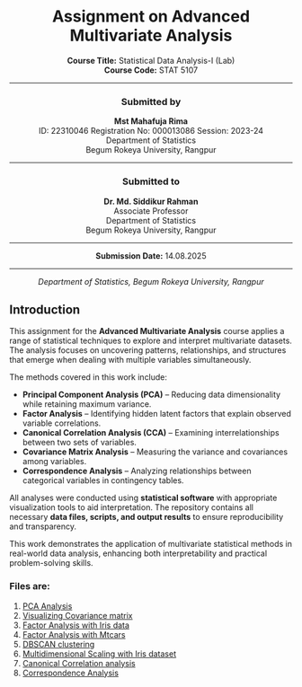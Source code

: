 


<div align="center">

# Assignment on Advanced Multivariate Analysis  

**Course Title:** Statistical Data Analysis-I (Lab)  
**Course Code:** STAT 5107  

---

### Submitted by  
**Mst Mahafuja Rima**  
ID: 22310046
Registration No: 000013086
Session: 2023-24  
Department of Statistics  
Begum Rokeya University, Rangpur  

---

### Submitted to  
**Dr. Md. Siddikur Rahman**  
Associate Professor  
Department of Statistics  
Begum Rokeya University, Rangpur  

---

 **Submission Date:** 14.08.2025  

---

_Department of Statistics, Begum Rokeya University, Rangpur_  

</div>





## Introduction  

This assignment for the **Advanced Multivariate Analysis** course applies a range of statistical techniques to explore and interpret multivariate datasets. The analysis focuses on uncovering patterns, relationships, and structures that emerge when dealing with multiple variables simultaneously.  

The methods covered in this work include:  
- **Principal Component Analysis (PCA)** – Reducing data dimensionality while retaining maximum variance.  
- **Factor Analysis** – Identifying hidden latent factors that explain observed variable correlations.  
- **Canonical Correlation Analysis (CCA)** – Examining interrelationships between two sets of variables.  
- **Covariance Matrix Analysis** – Measuring the variance and covariances among variables.  
- **Correspondence Analysis** – Analyzing relationships between categorical variables in contingency tables.  

All analyses were conducted using **statistical software** with appropriate visualization tools to aid interpretation. The repository contains all necessary **data files, scripts, and output results** to ensure reproducibility and transparency.  

This work demonstrates the application of multivariate statistical methods in real-world data analysis, enhancing both interpretability and practical problem-solving skills.

### Files are:
1. [PCA Analysis](https://github.com/Rima-52/Assignment-on-Advanced-Multivariate-Data-Analysis/blob/main/PCA%20analysis.ipynb)
2. [Visualizing Covariance matrix](https://github.com/Rima-52/Assignment-on-Advanced-Multivariate-Data-Analysis/blob/main/Visualizing%20Covariance%20matrix.ipynb)
3. [Factor Analysis with Iris data](https://github.com/Rima-52/Assignment-on-Advanced-Multivariate-Data-Analysis/blob/main/Factor%20Analysis%20with%20Iris%20data.ipynb)
4. [Factor Analysis with Mtcars](https://github.com/Rima-52/Assignment-on-Advanced-Multivariate-Data-Analysis/blob/main/Factor%20analysis%20with%20Mtcars%20data.ipynb)
5. [DBSCAN clustering](https://github.com/Rima-52/Assignment-on-Advanced-Multivariate-Data-Analysis/blob/main/DBSCAN%20using%20python.ipynb)
6. [Multidimensional Scaling with Iris dataset](https://github.com/Rima-52/Assignment-on-Advanced-Multivariate-Data-Analysis/blob/main/Multidimensional%20Scaling%20with%20Iris%20dataset.ipynb)
7. [Canonical Correlation analysis](https://github.com/Rima-52/Assignment-on-Advanced-Multivariate-Data-Analysis/blob/main/Canonical%20Correlation%20analysis.ipynb)
8. [Correspondence Analysis](https://github.com/Rima-52/Assignment-on-Advanced-Multivariate-Data-Analysis/blob/main/Correspondance%20Analysis%20with%20USArrests%20dataset.ipynb)


